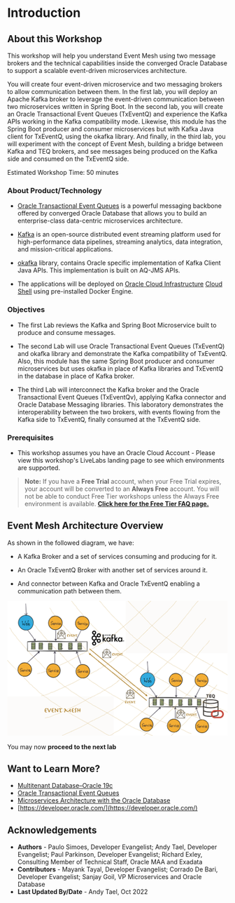 # Introduction

## About this Workshop

This workshop will help you understand Event Mesh using two message brokers and the technical capabilities inside the converged Oracle Database to support a scalable event-driven microservices architecture.

You will create four event-driven microservice and two messaging brokers to allow communication between them. In the first lab, you will deploy an Apache Kafka broker to leverage the event-driven communication between two microservices written in Spring Boot. In the second lab, you will create an Oracle Transactional Event Queues (TxEventQ) and experience the Kafka APIs working in the Kafka compatibility mode. Likewise, this module has the Spring Boot producer and consumer microservices but with Kafka Java client for TxEventQ, using the okafka library. And finally, in the third lab, you will experiment with the concept of Event Mesh, building a bridge between Kafka and TEQ brokers, and see messages being produced on the Kafka side and consumed on the TxEventQ side.

Estimated Workshop Time: 50 minutes

### About Product/Technology

* [Oracle Transactional Event Queues](https://docs.oracle.com/en/database/oracle/oracle-database/21/adque/index.html) is a powerful messaging backbone offered by converged Oracle Database that allows you to build an enterprise-class data-centric microservices architecture.

* [Kafka](https://kafka.apache.org) is an open-source distributed event streaming platform used for high-performance data pipelines, streaming analytics, data integration, and mission-critical applications.

* [okafka](https://docs.oracle.com/en/database/oracle/oracle-database/21/adque/Kafka_cient_interface_TEQ.html#GUID-94589C97-F323-4607-8C3A-10A0EDF9DA0D) library, contains Oracle specific implementation of Kafka Client Java APIs. This implementation is built on AQ-JMS APIs.

* The applications will be deployed on [Oracle Cloud Infrastructure](https://www.oracle.com/cloud/) [Cloud Shell](https://docs.oracle.com/en-us/iaas/Content/API/Concepts/cloudshellintro.htm) using pre-installed Docker Engine.

### Objectives

* The first Lab reviews the Kafka and Spring Boot Microservice built to produce and consume messages.

* The second Lab will use Oracle Transactional Event Queues (TxEventQ) and okafka library and demonstrate the Kafka compatibility of TxEventQ. Also, this module has the same Spring Boot producer and consumer microservices but uses okafka in place of Kafka libraries and TxEventQ in the database in place of Kafka broker.

* The third Lab will interconnect the Kafka broker and the Oracle Transactional Event Queues (TxEventQv), applying Kafka connector and Oracle Database Messaging libraries. This laboratory demonstrates the interoperability between the two brokers, with events flowing from the Kafka side to TxEventQ, finally consumed at the TxEventQ side.

### Prerequisites

* This workshop assumes you have an Oracle Cloud Account - Please view this workshop's LiveLabs landing page to see which environments are supported.

>**Note:** If you have a **Free Trial** account, when your Free Trial expires, your account will be converted to an **Always Free** account. You will not be able to conduct Free Tier workshops unless the Always Free environment is available.
**[Click here for the Free Tier FAQ page.](https://www.oracle.com/cloud/free/faq.html)**

## Event Mesh Architecture Overview

As shown in the followed diagram, we have:

* A Kafka Broker and a set of services consuming and producing for it.

* An Oracle TxEventQ Broker with another set of services around it.

* And connector between Kafka and Oracle TxEventQ enabling a communication path between them.

![Kafka and Oracle TxEventQ Event Mesh](images/kafka-oracle-teq-event-mesh.png " ")

You may now **proceed to the next lab**

## Want to Learn More?

* [Multitenant Database–Oracle 19c](https://www.oracle.com/database/technologies/multitenant.html)
* [Oracle Transactional Event Queues](https://docs.oracle.com/en/database/oracle/oracle-database/21/adque/index.html)
* [Microservices Architecture with the Oracle Database](https://www.oracle.com/technetwork/database/availability/trn5515-microserviceswithoracle-5187372.pdf)
* [https://developer.oracle.com/](https://developer.oracle.com/)

## Acknowledgements

* **Authors** - Paulo Simoes, Developer Evangelist; Andy Tael, Developer Evangelist; Paul Parkinson, Developer Evangelist; Richard Exley, Consulting Member of Technical Staff, Oracle MAA and Exadata
* **Contributors** - Mayank Tayal, Developer Evangelist; Corrado De Bari, Developer Evangelist; Sanjay Goil, VP Microservices and Oracle Database
* **Last Updated By/Date** - Andy Tael, Oct 2022
